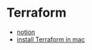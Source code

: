 # Terraform 
- [notion](https://www.notion.so/Terraform-on-AWS-59ec2e87b4734dd384aa0a16b9bc970a?pvs=4
)
- [install Terraform in mac](https://www.terraformpilot.com/articles/upgrading-terraform-to-a-specific-version/)
